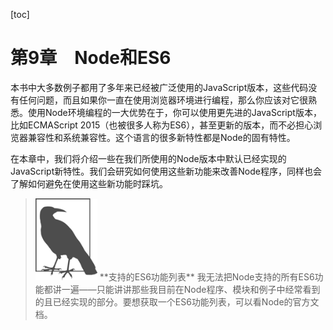 [toc]

# 第9章　Node和ES6

本书中大多数例子都用了多年来已经被广泛使用的JavaScript版本，这些代码没有任何问题，而且如果你一直在使用浏览器环境进行编程，那么你应该对它很熟悉。使用Node环境编程的一大优势在于，你可以使用更先进的JavaScript版本，比如ECMAScript 2015（也被很多人称为ES6），甚至更新的版本，而不必担心浏览器兼容性和系统兼容性。这个语言的很多新特性都是Node的固有特性。

在本章中，我们将介绍一些在我们所使用的Node版本中默认已经实现的JavaScript新特性。我们会研究如何使用这些新功能来改善Node程序，同样也会了解如何避免在使用这些新功能时踩坑。

> <img class="my_markdown" src="./images/90.png" style="width:99px;  height: 131px; " width="10%"/>
> **支持的ES6功能列表**
> 我无法把Node支持的所有ES6功能都讲一遍——只能讲讲那些我目前在Node程序、模块和例子中经常看到的且已经实现的部分。要想获取一个ES6功能列表，可以看Node的官方文档。

